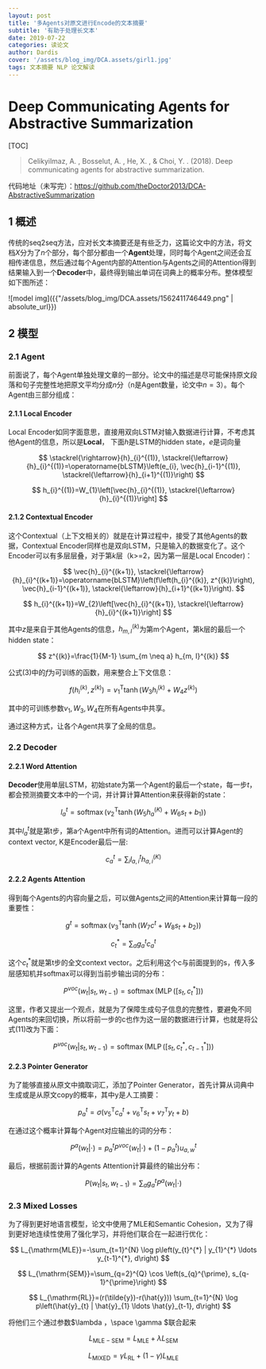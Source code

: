```yaml
---
layout: post
title: '多Agents对原文进行Encode的文本摘要'
subtitle: '有助于处理长文本'
date: 2019-07-22
categories: 读论文
author: Dardis
cover: '/assets/blog_img/DCA.assets/girl1.jpg'
tags: 文本摘要 NLP 论文解读
---
```


# Deep Communicating Agents for Abstractive Summarization

[TOC]

> Celikyilmaz, A. , Bosselut, A. , He, X. , & Choi, Y. . (2018). Deep communicating agents for abstractive summarization.

代码地址（未写完）：https://github.com/theDoctor2013/DCA-AbstractiveSummarization



## 1 概述

传统的seq2seq方法，应对长文本摘要还是有些乏力，这篇论文中的方法，将文档$X$分为了$n$个部分，每个部分都由一个**Agent**处理，同时每个Agent之间还会互相传递信息，然后通过每个Agent内部的Attention与Agents之间的Attention得到结果输入到一个**Decoder**中，最终得到输出单词在词典上的概率分布。整体模型如下图所述：

![model img]({{"/assets/blog_img/DCA.assets/1562411746449.png" | absolute_url}})



## 2 模型

### 2.1 Agent

前面说了，每个Agent单独处理文章的一部分。论文中的描述是尽可能保持原文段落和句子完整性地把原文平均分成$n$分（n是Agent数量，论文中$n=3$）。每个Agent由三部分组成：

#### 2.1.1 Local Encoder

Local Encoder如同字面意思，直接用双向LSTM对输入数据进行计算，不考虑其他Agent的信息，所以是**Local**， 下面$h$是LSTM的hidden state，$e$是词向量

$$
\stackrel{\rightarrow}{h}_{i}^{(1)}, \stackrel{\leftarrow}{h}_{i}^{(1)}=\operatorname{bLSTM}\left(e_{i}, \vec{h}_{i-1}^{(1)}, \stackrel{\leftarrow}{h}_{i+1}^{(1)}\right)
$$

$$
h_{i}^{(1)}=W_{1}\left[\vec{h}_{i}^{(1)}, \stackrel{\leftarrow}{h}_{i}^{(1)}\right]
$$

#### 2.1.2 Contextual Encoder

这个Contextual（上下文相关的）就是在计算过程中，接受了其他Agents的数据，Contextual Encoder同样也是双向LSTM，只是输入的数据变化了。这个Encoder可以有多层层叠，对于第$k$层（k>=2，因为第一层是Local Encoder)：

$$
\vec{h}_{i}^{(k+1)}, \stackrel{\leftarrow}{h}_{i}^{(k+1)}=\operatorname{bLSTM}\left(f\left(h_{i}^{(k)}, z^{(k)}\right), \vec{h}_{i-1}^{(k+1)}, \stackrel{\leftarrow}{h}_{i+1}^{(k+1)}\right).
$$

$$
h_{i}^{(k+1)}=W_{2}\left[\vec{h}_{i}^{(k+1)}, \stackrel{\leftarrow}{h}_{i}^{(k+1)}\right]
$$

其中$z$是来自于其他Agents的信息，$h_{m,I}^{(k)}$为第m个Agent，第k层的最后一个hidden state：

$$
z^{(k)}=\frac{1}{M-1} \sum_{m \neq a} h_{m, I}^{(k)}
$$

公式(3)中的$f$为可训练的函数，用来整合上下文信息：

$$
f\left(h_{i}^{(k)}, z^{(k)}\right)=v_{1}^{\mathrm{T}} \tanh \left(W_{3} h_{i}^{(k)}+W_{4} z^{(k)}\right)
$$

其中的可训练参数$v_1, W_3, W_4$在所有Agents中共享。

通过这种方式，让各个Agent共享了全局的信息。

### 2.2 Decoder

#### 2.2.1 Word Attention

**Decoder**使用单层LSTM，初始state为第一个Agent的最后一个state，每一步$t$，都会预测摘要文本中的一个词，并计算计算Attention来获得新的state：

$$
l_{a}^{t}=\operatorname{softmax}\left(v_{2}^{\mathrm{T}} \tanh \left(W_{5} h_{a}^{(K)}+W_{6} s_{t}+b_{1}\right)\right)
$$

其中$l_a^t$就是第t步，第a个Agent中所有词的Attention。进而可以计算Agent的context vector, K是Encoder最后一层:

$$
c_{a}^{t}=\sum_{i} l_{a, i}^{t} h_{a, i}^{(K)}
$$

#### 2.2.2 Agents Attention

得到每个Agents的内容向量之后，可以做Agents之间的Attention来计算每一段的重要性：

$$
g^{t}=\operatorname{softmax}\left(v_{3}^{\mathrm{T}} \tanh \left(W_{7} c^{t}+W_{8} s_{t}+b_{2}\right)\right)
$$

$$
c_{t}^{*}=\sum_{a} g_{a}^{t} c_{a}^{t}
$$

这个$c_{t}^{*}$就是第t步的全文context vector。之后利用这个c与前面提到的s，传入多层感知机并softmax可以得到当前步输出词的分布：

$$
P^{v o c}\left(w_{t} | s_{t}, w_{t-1}\right)=\operatorname{softmax}\left(\operatorname{MLP}\left(\left[s_{t}, c_{t}^{*}\right]\right)\right)
$$

这里，作者又提出一个观点，就是为了保障生成句子信息的完整性，要避免不同Agents的来回切换，所以将前一步的c也作为这一层的数据进行计算，也就是将公式(11)改为下面：

$$
P^{v o c}\left(w_{t} | s_{t}, w_{t-1}\right)=\operatorname{softmax}\left(\operatorname{MLP}\left(\left[s_{t}, c_{t}^{*}, c_{t-1}^{*}\right]\right)\right)
$$

#### 2.2.3 Pointer Generator

为了能够直接从原文中摘取词汇，添加了Pointer Generator，首先计算从词典中生成或是从原文copy的概率，其中y是人工摘要：

$$
p_{a}^{t}=\sigma\left(v_{5}^{\mathrm{T}} c_{a}^{t}+v_{6}^{\mathrm{T}} s_{t}+v_{7}^{\mathrm{T}} y_{t}+b\right)
$$

在通过这个概率计算每个Agent对应输出的词的分布：

$$
P^{a}\left(w_{t} | \cdot\right)=p_{a}^{t} P^{v o c}\left(w_{t} | \cdot\right)+\left(1-p_{a}^{t}\right) u_{a, w}^{t}
$$

最后，根据前面计算的Agents Attention计算最终的输出分布：

$$
P\left(w_{t} | s_{t}, w_{t-1}\right)=\sum_{a} g_{a}^{t} P^{a}\left(w_{t} | \cdot\right)
$$

### 2.3 Mixed Losses

为了得到更好地语言模型，论文中使用了MLE和Semantic Cohesion，又为了得到更好地连续性使用了强化学习，并将他们联合在一起进行优化：

$$
L_{\mathrm{MLE}}=-\sum_{t=1}^{N} \log p\left(y_{t}^{*} | y_{1}^{*} \ldots y_{t-1}^{*}, d\right)
$$

$$
L_{\mathrm{SEM}}=\sum_{q=2}^{Q} \cos \left(s_{q}^{\prime}, s_{q-1}^{\prime}\right)
$$

$$
L_{\mathrm{RL}}=(r(\tilde{y})-r(\hat{y})) \sum_{t=1}^{N} \log p\left(\hat{y}_{t} | \hat{y}_{1} \ldots \hat{y}_{t-1}, d\right)
$$

将他们三个通过参数$\lambda ，\space \gamma $联合起来

$$
L_{\mathrm{MLE}-\mathrm{SEM}}=L_{\mathrm{MLE}}+\lambda L_{\mathrm{SEM}}
$$

$$
L_{\mathrm{MIXED}}=\gamma L_{\mathrm{RL}}+(1-\gamma) L_{\mathrm{MLE}}
$$



